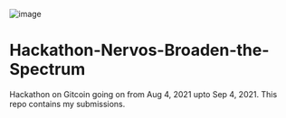 ![image](https://user-images.githubusercontent.com/19988098/129313286-204b4700-c8a3-49cf-bd6b-6e9dc9fa6652.png)


# Hackathon-Nervos-Broaden-the-Spectrum
Hackathon on Gitcoin going on from Aug 4, 2021 upto Sep 4, 2021. This repo contains my submissions.
